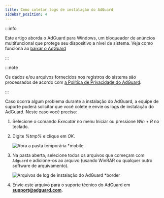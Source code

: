 ```yaml
---
title: Como coletar logs de instalação do AdGuard
sidebar_position: 4
---
```


:::info

Este artigo aborda o AdGuard para Windows, um bloqueador de anúncios multifuncional que protege seu dispositivo a nível de sistema. Veja como funciona ao [baixar o AdGuard](https://agrd.io/download-kb-adblock)

:::

:::note

Os dados e/ou arquivos fornecidos nos registros do sistema são processados de acordo com [a Política de Privacidade do AdGuard](https://adguard.com/en/privacy.html).

:::

Caso ocorra algum problema durante a instalação do AdGuard, a equipe de suporte poderá solicitar que você colete e envie os logs de instalação do AdGuard. Neste caso você precisa:

1. Selecione o comando *Executar* no menu Iniciar ou pressione *Win + R* no teclado.

1. Digite *%tmp%* e clique em *OK*.

    ![Abra a pasta temporária *mobile](https://cdn.adtidy.org/content/kb/ad_blocker/windows/solving-problems/install-logs-1.png)

1. Na pasta aberta, selecione todos os arquivos que começam com `Adguard` e adicione-os ao arquivo (usando WinRAR ou qualquer outro software de arquivamento).

    ![Arquivos de log de instalação do AdGuard *border](https://cdn.adtidy.org/content/kb/ad_blocker/windows/solving-problems/install-logs-2.png)

1. Envie este arquivo para o suporte técnico do AdGuard em **support@adguard.com**.
